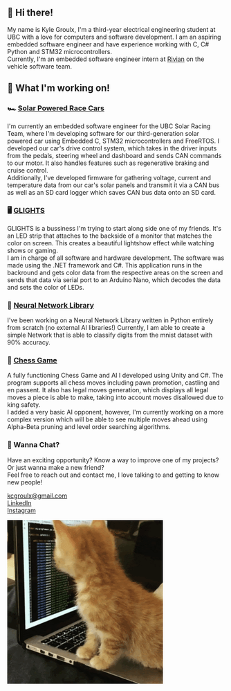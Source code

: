 ## 👋 Hi there! 

My name is Kyle Groulx, I'm a third-year electrical engineering student at UBC with a love for computers and software development. I am an aspiring embedded software engineer and have experience working with C, C# Python and STM32 microcontrollers.  
Currently, I'm an embedded software engineer intern at [Rivian](https://www.linkedin.com/company/rivian/) on the vehicle software team.

## 🌱 What I'm working on!
### 🏎️ [Solar Powered Race Cars](https://github.com/UBC-Solar/firmware_v3) 
I'm currently an embedded software engineer for the UBC Solar Racing Team, where I'm developing software for our third-generation solar powered car using Embedded C, STM32 microcontrollers and FreeRTOS. 
I developed our car's drive control system, which takes in the driver inputs from the pedals, steering wheel and dashboard and sends CAN commands to our motor. It also handles features such as regenerative braking and cruise control.  
Additionally, I've developed firmware for gathering voltage, current and temperature data from our car's solar panels and transmit it via a CAN bus as well as an SD card logger which saves CAN bus data onto an SD card.

### 🖥️ [GLIGHTS](https://github.com/kcgroulx/GLIGHTS)
GLIGHTS is a bussiness I'm trying to start along side one of my friends. It's an LED strip that attaches to the backside of a monitor that matches the color on screen. This creates a beautiful lightshow effect while watching shows or gaming.  
I am in charge of all software and hardware development. The software was made using the .NET framework and C#. This application runs in the backround and gets color data from the respective areas on the screen and sends that data via serial port to an Arduino Nano, which decodes the data and sets the color of LEDs.  

### 🧠 [Neural Network Library](https://github.com/kcgroulx/Neural-Network)
I've been working on a Neural Network Library written in Python entirely from scratch (no external AI libraries!) Currently, I am able to create a simple Network that is able to classify digits from the mnist dataset with 90% accuracy. 

### 🐴 [Chess Game](https://github.com/kcgroulx/ChessGame)
A fully functioning Chess Game and AI I developed using Unity and C#. The program supports all chess moves including pawn promotion, castling and en passent. It also has legal moves generation, which displays all legal moves a piece is able to make, taking into account moves disallowed due to king safety.  
I added a very basic AI opponent, however, I'm currently working on a more complex version which will be able to see multiple moves ahead using Alpha-Beta pruning and level order searching algorithms.

### 📡 Wanna Chat?
Have an exciting opportunity? Know a way to improve one of my projects? Or just wanna make a new friend?  
Feel free to reach out and contact me, I love talking to and getting to know new people!

kcgroulx@gmail.com  
[LinkedIn](https://www.linkedin.com/in/kylegroulx)  
[Instagram](https://www.instagram.com/kyle.groulx)  

![:3](https://github.com/kcgroulx/kcgroulx/blob/main/unnamed.gif)

